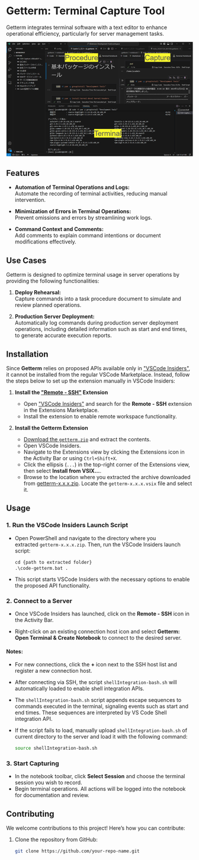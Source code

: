 # Getterm: Terminal Capture Tool

Getterm integrates terminal software with a text editor to enhance operational efficiency, particularly for server management tasks. 

![Getterm usage](assets/getterm-usage.png)

## Features

- **Automation of Terminal Operations and Logs:**  
    Automate the recording of terminal activities, reducing manual intervention.

- **Minimization of Errors in Terminal Operations:**  
    Prevent omissions and errors by streamlining work logs.

- **Command Context and Comments:**  
    Add comments to explain command intentions or document modifications effectively.

## Use Cases

Getterm is designed to optimize terminal usage in server operations by providing the following functionalities:

1. **Deploy Rehearsal:**  
    Capture commands into a task procedure document to simulate and review planned operations.
    
2. **Production Server Deployment:**  
    Automatically log commands during production server deployment operations, including detailed information such as start and end times, to generate accurate execution reports.


## Installation

Since **Getterm** relies on proposed APIs available only in ["VSCode Insiders"](https://code.visualstudio.com/insiders), it cannot be installed from the regular VSCode Marketplace. Instead, follow the steps below to set up the extension manually in VSCode Insiders:


1. **Install the ["Remote - SSH"](https://marketplace.visualstudio.com/items?itemName=ms-vscode-remote.remote-ssh) Extension**
    
    - Open ["VSCode Insiders"](https://code.visualstudio.com/insiders) and search for the **Remote - SSH** extension in the Extensions Marketplace.
    - Install the extension to enable remote workspace functionality.

2. **Install the Getterm Extension**
    
    - [Download the `getterm.zip`](https://github.com/getperf/getterm/tags) and extract the contents.
    - Open VSCode Insiders.
    - Navigate to the Extensions view by clicking the Extensions icon in the Activity Bar or using `Ctrl+Shift+X`.
    - Click the ellipsis (`...`) in the top-right corner of the Extensions view, then select **Install from VSIX...**.
    - Browse to the location where you extracted the archive downloaded from [getterm-x.x.x.zip](https://github.com/getperf/getterm/tags). Locate the `getterm-x.x.x.vsix` file and select it.

## Usage

### 1. **Run the VSCode Insiders Launch Script**

- Open PowerShell and navigate to the directory where you extracted `getterm-x.x.x.zip`. Then, run the VSCode Insiders launch script:
    
    ```
    cd {path to extracted folder} 
    .\code-getterm.bat .
    ```
    
- This script starts VSCode Insiders with the necessary options to enable the proposed API functionality.
    

### 2. **Connect to a Server**

- Once VSCode Insiders has launched, click on the **Remote - SSH** icon in the Activity Bar.
    
- Right-click on an existing connection host icon and select **Getterm: Open Terminal & Create Notebook** to connect to the desired server.
    

#### Notes:

- For new connections, click the **+** icon next to the SSH host list and register a new connection host.

- After connecting via SSH, the script `shellIntegration-bash.sh` will automatically loaded to enable shell integration APIs.
    
- The `shellIntegration-bash.sh` script appends escape sequences to commands executed in the terminal, signaling events such as start and end times. These sequences are interpreted by VS Code Shell integration API.
    
- If the script fails to load, manually upload `shellIntegration-bash.sh` of current directory to the server and load it with the following command:
    
    ```bash
    source shellIntegration-bash.sh
    ```
    

### 3. **Start Capturing**

- In the notebook toolbar, click **Select Session** and choose the terminal session you wish to record.
- Begin terminal operations. All actions will be logged into the notebook for documentation and review.

## Contributing

We welcome contributions to this project! Here’s how you can contribute:

1. Clone the repository from GitHub:
   ```bash
   git clone https://github.com/your-repo-name.git
